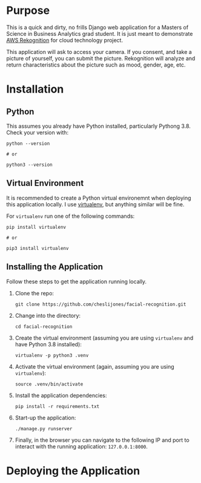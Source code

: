 # Purpose

This is a quick and dirty, no frills Django web application for a Masters of Science in Business Analytics grad student. It is just meant to demonstrate [AWS Rekognition](https://aws.amazon.com/rekognition/?blog-cards.sort-by=item.additionalFields.createdDate&blog-cards.sort-order=desc) for cloud technology project.

This application will ask to access your camera. If you consent, and take a picture of yourself, you can submit the picture. Rekognition will analyze and return characteristics about the picture such as mood, gender, age, etc.

# Installation

## Python

This assumes you already have Python installed, particularly Pythong 3.8. Check your version with:

```
python --version

# or 

python3 --version
```

## Virtual Environment

It is recommended to create a Python virtual environemnt when deploying this application locally. I use [virtualenv](https://virtualenv.pypa.io/en/latest/), but anything similar will be fine.

For `virtualenv` run one of the following commands:

```
pip install virtualenv

# or

pip3 install virtualenv
```

## Installing the Application

Follow these steps to get the application running locally.

1. Clone the repo:

   ```
   git clone https://github.com/cheslijones/facial-recognition.git
   ```

2. Change into the directory:

   ```
   cd facial-recognition
   ```

3. Create the virtual environment (assuming you are using `virtualenv` and have Python 3.8 installed):

    ```
    virtualenv -p python3 .venv
    ```

4. Activate the virtual environment (again, assuming you are using `virtualenv`):

    ```
    source .venv/bin/activate
    ```

5. Install the application dependencies:

   ```
   pip install -r requirements.txt
   ```

6. Start-up the application:

   ```
   ./manage.py runserver
   ```

7. Finally, in the browser you can navigate to the following IP and port to interact with the running application: `127.0.0.1:8000`. 

# Deploying the Application